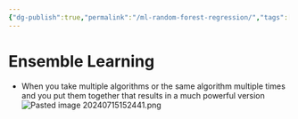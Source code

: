 ```yaml
---
{"dg-publish":true,"permalink":"/ml-random-forest-regression/","tags":["notes"],"created":"2024-07-15T15:23:44.592+05:30","updated":"2024-07-15T15:37:09.703+05:30"}
---
```


# Ensemble Learning
- When you take multiple algorithms or the same algorithm multiple times and you put them together that results in a much powerful version
![Pasted image 20240715152441.png](/img/user/Attachments/Pasted%20image%2020240715152441.png)